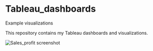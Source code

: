 # Tableau_dashboards
Example visualizations

This repository contains my Tableau dashboards and visualizations.

![Sales_profit screenshot](https://user-images.githubusercontent.com/67971912/171043041-f896829e-1b97-48bf-a4b2-e258cede1a20.png)
